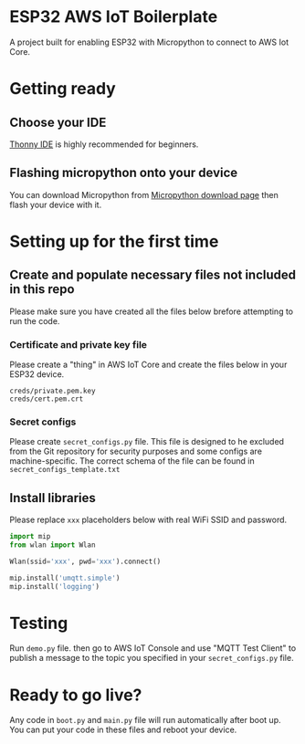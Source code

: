 # ESP32 AWS IoT Boilerplate
A project built for enabling ESP32 with Micropython to connect to AWS Iot Core.

# Getting ready
## Choose your IDE
[Thonny IDE](https://thonny.org/) is highly recommended for beginners. 

## Flashing micropython onto your device
You can download Micropython from [Micropython download page](https://micropython.org/download/) then flash your device with it.

# Setting up for the first time
## Create and populate necessary files not included in this repo
Please make sure you have created all the files below brefore attempting to run the code.

### Certificate and private key file
Please create a "thing" in AWS IoT Core and create the files below in your ESP32 device. 
```
creds/private.pem.key
creds/cert.pem.crt
```

### Secret configs
Please create `secret_configs.py` file.
This file is designed to he excluded from the Git repository for security purposes and some configs are machine-specific.
The correct schema of the file can be found in `secret_configs_template.txt`

## Install libraries
Please replace `xxx` placeholders below with real WiFi SSID and password.
```python
import mip
from wlan import Wlan

Wlan(ssid='xxx', pwd='xxx').connect()

mip.install('umqtt.simple')
mip.install('logging')
```

# Testing
Run `demo.py` file. then go to AWS IoT Console and use "MQTT Test Client" to publish a message to the topic you specified in your `secret_configs.py` file.

# Ready to go live?
Any code in `boot.py` and `main.py` file will run automatically after boot up. You can put your code in these files and reboot your device.
